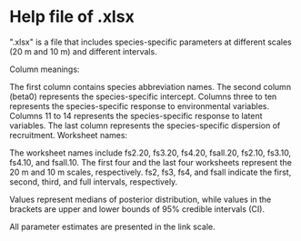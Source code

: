 # Help file of .xlsx
".xlsx" is a file that includes species-specific parameters at different scales (20 m and 10 m) and different intervals.

Column meanings:

The first column contains species abbreviation names.
The second column (beta0) represents the species-specific intercept.
Columns three to ten represents the species-specific response to environmental variables.
Columns 11 to 14 represents the species-specific response to latent variables.
The last column represents the species-specific dispersion of recruitment.
Worksheet names:

The worksheet names include fs2.20, fs3.20, fs4.20, fsall.20, fs2.10, fs3.10, fs4.10, and fsall.10.
The first four and the last four worksheets represent the 20 m and 10 m scales, respectively.
fs2, fs3, fs4, and fsall indicate the first, second, third, and full intervals, respectively.

Values represent medians of posterior distribution, while values in the brackets are upper and lower bounds of 95% credible intervals (CI).

All parameter estimates are presented in the link scale.
